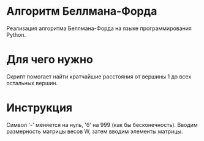 # Алгоритм Беллмана-Форда
Реализация алгоритма Беллмана-Форда на языке программирования Python.

# Для чего нужно
Скрипт помогает найти кратчайшие расстояния от вершины 1 до всех остальных вершин.

# Инструкция
Символ '-' меняется на нуль, 'б' на 999 (как бы бесконечность).
Вводим размерность матрицы весов W, затем вводим элементы матрицы.
